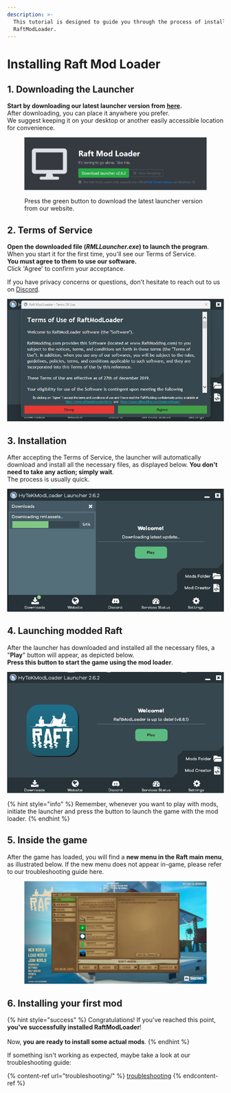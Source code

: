 ```yaml
---
description: >-
  This tutorial is designed to guide you through the process of installing
  RaftModLoader.
---
```


# Installing Raft Mod Loader

## 1. Downloading the Launcher

**Start by downloading our latest launcher version from** [**here**](https://www.raftmodding.com/loader)**.**\
After downloading, you can place it anywhere you prefer.\
We suggest keeping it on your desktop or another easily accessible location for convenience.

<figure><img src="../../.gitbook/assets/image.png" alt=""><figcaption><p>Press the green button to download the latest launcher version from our website.</p></figcaption></figure>

## 2. Terms of Service

**Open the downloaded file (**_**RMLLauncher.exe**_**) to launch the program**.\
When you start it for the first time, you'll see our Terms of Service.\
**You must agree to them to use our software.**\
Click 'Agree' to confirm your acceptance.

If you have privacy concerns or questions, don't hesitate to reach out to us on [Discord](https://www.raftmodding.com/discord).

![Click the green button if you agree to our Terms of Service.](<../../.gitbook/assets/image (1).png>)

## 3. Installation

After accepting the Terms of Service, the launcher will automatically download and install all the necessary files, as displayed below. **You don't need to take any action; simply wait**.\
The process is usually quick.

![Click on the Downloads section to see the progress of the downloads](<../../.gitbook/assets/image (2).png>)

## 4. Launching modded Raft

After the launcher has downloaded and installed all the necessary files, a "**Play**" button will appear, as depicted below.\
**Press this button to start the game using the mod loader**.

![Press the play button in the launcher to start the game with the mod loader.](<../../.gitbook/assets/image (3).png>)

{% hint style="info" %}
Remember, whenever you want to play with mods, initiate the launcher and press the button to launch the game with the mod loader.
{% endhint %}

## 5. Inside the game

After the game has loaded, you will find a **new menu in the Raft main menu**, as illustrated below. If the new menu does not appear in-game, please refer to our troubleshooting guide here.

<figure><img src="../../.gitbook/assets/image (4).png" alt=""><figcaption></figcaption></figure>

## **6. Installing your first mod**

{% hint style="success" %}
Congratulations! If you've reached this point, **you've successfully installed RaftModLoader**!\
\
Now, **you are ready to install some actual mods**.
{% endhint %}

If something isn't working as expected, maybe take a look at our troubleshooting guide:

{% content-ref url="troubleshooting/" %}
[troubleshooting](troubleshooting/)
{% endcontent-ref %}
